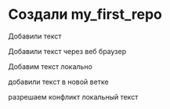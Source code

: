 # Создали  my_first_repo

Добавили текст

Добавили текст через веб браузер

Добавим текст локально 

добавили текст в новой ветке

разрешаем конфликт локальный текст

